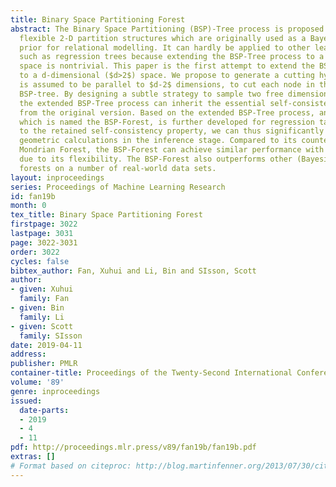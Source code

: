 ```yaml
---
title: Binary Space Partitioning Forest
abstract: The Binary Space Partitioning (BSP)-Tree process is proposed to produce
  flexible 2-D partition structures which are originally used as a Bayesian nonparametric
  prior for relational modelling. It can hardly be applied to other learning tasks
  such as regression trees because extending the BSP-Tree process to a higher dimensional
  space is nontrivial. This paper is the first attempt to extend the BSP-Tree process
  to a d-dimensional ($d>2$) space. We propose to generate a cutting hyperplane, which
  is assumed to be parallel to $d-2$ dimensions, to cut each node in the d-dimensional
  BSP-tree. By designing a subtle strategy to sample two free dimensions from d dimensions,
  the extended BSP-Tree process can inherit the essential self-consistency property
  from the original version. Based on the extended BSP-Tree process, an ensemble model,
  which is named the BSP-Forest, is further developed for regression tasks. Thanks
  to the retained self-consistency property, we can thus significantly reduce the
  geometric calculations in the inference stage. Compared to its counterpart, the
  Mondrian Forest, the BSP-Forest can achieve similar performance with fewer cuts
  due to its flexibility. The BSP-Forest also outperforms other (Bayesian) regression
  forests on a number of real-world data sets.
layout: inproceedings
series: Proceedings of Machine Learning Research
id: fan19b
month: 0
tex_title: Binary Space Partitioning Forest
firstpage: 3022
lastpage: 3031
page: 3022-3031
order: 3022
cycles: false
bibtex_author: Fan, Xuhui and Li, Bin and SIsson, Scott
author:
- given: Xuhui
  family: Fan
- given: Bin
  family: Li
- given: Scott
  family: SIsson
date: 2019-04-11
address: 
publisher: PMLR
container-title: Proceedings of the Twenty-Second International Conference on Artificial Intelligence and Statistics
volume: '89'
genre: inproceedings
issued:
  date-parts:
  - 2019
  - 4
  - 11
pdf: http://proceedings.mlr.press/v89/fan19b/fan19b.pdf
extras: []
# Format based on citeproc: http://blog.martinfenner.org/2013/07/30/citeproc-yaml-for-bibliographies/
---
```

